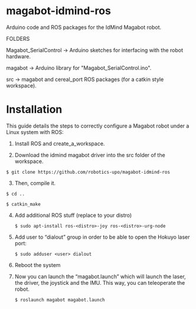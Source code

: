 magabot-idmind-ros
==================

Arduino code and ROS packages for the IdMind Magabot robot.

FOLDERS

Magabot_SerialControl -> Arduino sketches for interfacing with the robot hardware.

magabot -> Arduino library for "Magabot_SerialControl.ino".

src -> magabot and cereal_port ROS packages (for a catkin style workspace).

# Installation

This guide details the steps to correctly configure a Magabot robot under a Linux system with ROS:

1. Install ROS and create_a_workspace.
    
2. Download the idmind magabot driver into the src folder of the workspace. 
    
`$ git clone https://github.com/robotics-upo/magabot-idmind-ros`

3. Then, compile it.

`$ cd ..`

`$ catkin_make`

4. Add additional ROS stuff (replace <distro> to your distro)
    
       $ sudo apt-install ros-<distro>-joy ros-<distro>-urg-node
       
5. Add user to “dialout” group in order to be able to open the Hokuyo laser port:
    
       $ sudo adduser <user> dialout
       
6. Reboot the system
    
7. Now you can launch the “magabot.launch” which will launch the laser, the driver, the joystick and the IMU. This way, you can teleoperate the robot.
    
       $ roslaunch magabot magabot.launch
